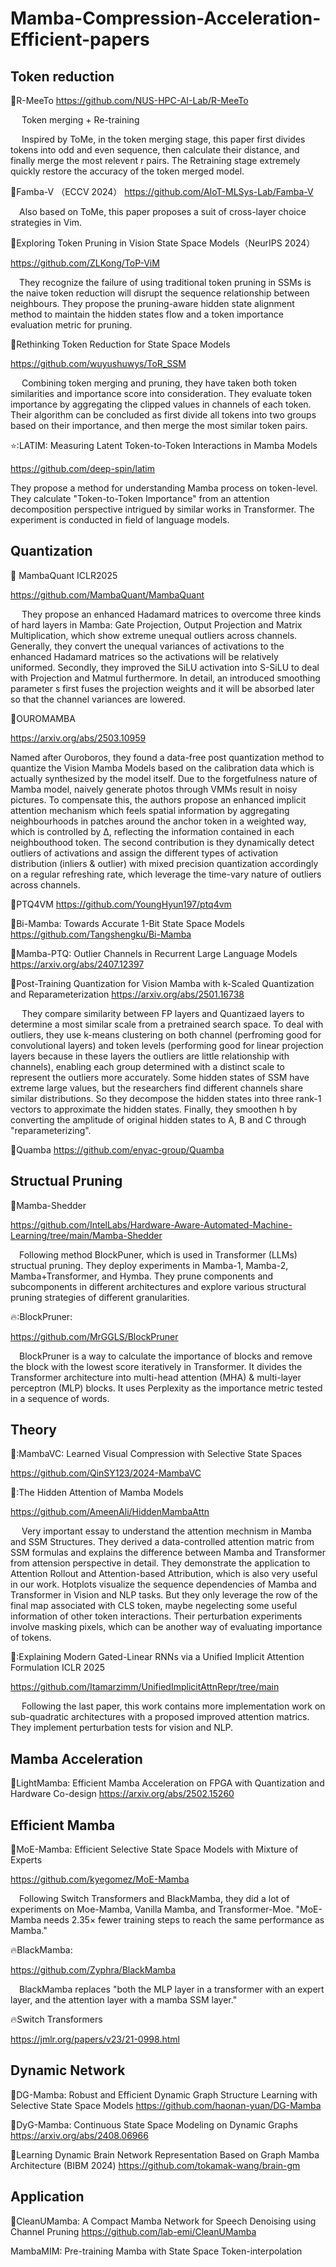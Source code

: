 # Mamba-Compression-Acceleration-Efficient-papers

## Token reduction

:rocket:R-MeeTo 
https://github.com/NUS-HPC-AI-Lab/R-MeeTo

&emsp;  Token merging + Re-training
  
&emsp;  Inspired by ToMe, in the token merging stage, this paper first divides tokens into odd and even sequence, then calculate their distance, and finally merge the most relevent r pairs. The Retraining stage extremely quickly restore the accuracy of the token merged model.

:rocket:Famba-V （ECCV 2024）
https://github.com/AIoT-MLSys-Lab/Famba-V

&emsp;Also based on ToMe, this paper proposes a suit of cross-layer choice strategies in Vim.

:rocket:Exploring Token Pruning in Vision State Space Models（NeurIPS 2024）

https://github.com/ZLKong/ToP-ViM

&emsp;They recognize the failure of using traditional token pruning in SSMs is the naive token reduction will disrupt the sequence relationship between neighbours. They propose the pruning-aware hidden state alignment method to maintain the hidden states flow and a token importance evaluation metric for pruning.


:rocket:Rethinking Token Reduction for State Space Models

https://github.com/wuyushuwys/ToR_SSM

&emsp; Combining token merging and pruning, they have taken both token similarities and importance score into consideration. They evaluate token importance by aggregating the clipped values in channels of each token. Their algorithm can be concluded as first divide all tokens into two groups based on their importance, and then merge the most similar token pairs.

⭐:LATIM: Measuring Latent Token-to-Token Interactions in Mamba Models

https://github.com/deep-spin/latim

They propose a method for understanding Mamba process on token-level. They calculate "Token-to-Token Importance" from an attention decomposition perspective intrigued by similar works in Transformer. The experiment is conducted in field of language models.
## Quantization
:rocket: MambaQuant ICLR2025

https://github.com/MambaQuant/MambaQuant

&emsp; They propose an enhanced Hadamard matrices to overcome three kinds of hard layers in Mamba: Gate Projection, Output Projection and Matrix Multiplication, which show extreme unequal outliers across channels. Generally, they convert the unequal variances of activations to the enhanced Hadamard matrices so the activations will be relatively uniformed. Secondly, they improved the SiLU activation into S-SiLU to deal with Projection and Matmul furthermore. In detail, an introduced smoothing parameter s first fuses the projection weights and it will be absorbed later so that the channel variances are lowered.

:rocket:OUROMAMBA

https://arxiv.org/abs/2503.10959

Named after Ouroboros, they found a data-free post quantization method to quantize the Vision Mamba Models based on the calibration data which is actually synthesized by the model itself. Due to the forgetfulness nature of Mamba model, naively generate photos through VMMs result in noisy pictures. To compensate this, the authors propose an enhanced implicit attention mechanism which feels spatial information by aggregating neighbourhoods in patches around the anchor token in a weighted way, which is controlled by Δ, reflecting the information contained in each neighbouthood token. The second contribution is they dynamically detect outliers of activations and assign the different types of activation distribution (inliers & outlier) with mixed precision quantization accordingly on a regular refreshing rate, which leverage the time-vary nature of outliers across channels.

:rocket:PTQ4VM 
https://github.com/YoungHyun197/ptq4vm


:rocket:Bi-Mamba: Towards Accurate 1-Bit State Space Models
https://github.com/Tangshengku/Bi-Mamba

:rocket:Mamba-PTQ: Outlier Channels in Recurrent Large Language Models
https://arxiv.org/abs/2407.12397

:rocket:Post-Training Quantization for Vision Mamba with  k-Scaled Quantization and Reparameterization
https://arxiv.org/abs/2501.16738

&emsp; They compare similarity between FP layers and Quantizaed layers to determine a most similar scale from a pretrained search space. To deal with outliers, they use k-means clustering on both channel (perfroming good for convolutional layers) and token levels (performing good for linear projection layers because in these layers the outliers are little relationship with channels), enabling each group determined with a distinct scale to represent the outliers more accurately. Some hidden states of SSM have extreme large values, but the researchers find different channels share similar distributions. So they decompose the hidden states into three rank-1 vectors to approximate the hidden states. Finally, they smoothen h by converting the amplitude of original hidden states to A, B and C through "reparameterizing".

:rocket:Quamba
https://github.com/enyac-group/Quamba

## Structual Pruning
:rocket:Mamba-Shedder

https://github.com/IntelLabs/Hardware-Aware-Automated-Machine-Learning/tree/main/Mamba-Shedder

&emsp;Following method BlockPuner, which is used in Transformer (LLMs) structual pruning. They deploy experiments in Mamba-1, Mamba-2, Mamba+Transformer, and Hymba. They prune components and subcomponents in different architectures and explore various structural pruning strategies of different granularities.


🔥:BlockPruner:

https://github.com/MrGGLS/BlockPruner

&emsp;BlockPruner is a way to calculate the importance of blocks and remove the block with the lowest score iteratively in Transformer. It divides the Transformer architecture into multi-head attention (MHA) & multi-layer perceptron (MLP) blocks. It uses Perplexity as the importance metric tested in a sequence of words.


## Theory
🚀:MambaVC: Learned Visual Compression with Selective State Spaces

https://github.com/QinSY123/2024-MambaVC


🚀:The Hidden Attention of Mamba Models

https://github.com/AmeenAli/HiddenMambaAttn

&emsp; Very important essay to understand the attention mechnism in Mamba and SSM Structures. They derived a data-controlled attention matric from SSM formulas and explains the difference between Mamba and Transformer from attension perspective in detail. They demonstrate the application to Attention Rollout and Attention-based Attribution, which is also very useful in our work. Hotplots visualize the sequence dependencies of Mamba and Transformer in Vision and NLP tasks. But they only leverage the row of the final map associated with CLS token, maybe negelecting some useful information of other token interactions. Their perturbation experiments involve masking pixels, which can be another way of evaluating importance of tokens.

🚀:Explaining Modern Gated-Linear RNNs via a Unified Implicit Attention Formulation ICLR 2025

https://github.com/Itamarzimm/UnifiedImplicitAttnRepr/tree/main

&emsp; Following the last paper, this work contains more implementation work on sub-quadratic architectures with a proposed improved attention matrics. They implement perturbation tests for vision and NLP.

## Mamba Acceleration
:rocket:LightMamba: Efficient Mamba Acceleration on  FPGA with Quantization and Hardware Co-design
https://arxiv.org/abs/2502.15260

## Efficient Mamba
:rocket:MoE-Mamba: Efficient Selective State Space Models with Mixture of Experts

https://github.com/kyegomez/MoE-Mamba

&emsp;Following Switch Transformers and BlackMamba, they did a lot of experiments on Moe-Mamba, Vanilla Mamba, and Transformer-Moe.
"MoE-Mamba needs 2.35× fewer training steps to reach the same performance as Mamba."

🔥BlackMamba:

https://github.com/Zyphra/BlackMamba

&emsp;BlackMamba replaces "both the MLP layer in a transformer with an expert layer, and the attention layer with a mamba SSM layer."

🔥Switch Transformers

https://jmlr.org/papers/v23/21-0998.html




## Dynamic Network 
:rocket:DG-Mamba: Robust and Efficient Dynamic Graph Structure Learning with Selective State Space Models
https://github.com/haonan-yuan/DG-Mamba

:rocket:DyG-Mamba: Continuous State Space Modeling on Dynamic Graphs
https://arxiv.org/abs/2408.06966

:rocket:Learning Dynamic Brain Network Representation  Based on Graph Mamba Architecture (BIBM 2024)
https://github.com/tokamak-wang/brain-gm

## Application
:rocket:CleanUMamba: A Compact Mamba Network for  Speech Denoising using Channel Pruning
https://github.com/lab-emi/CleanUMamba

MambaMIM: Pre-training Mamba with State Space Token-interpolation





